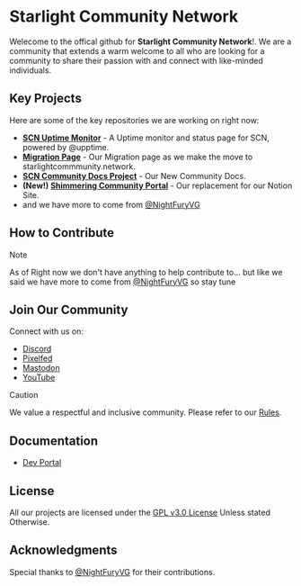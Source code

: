 # Starlight Community Network

Welecome to the offical github for **Starlight Community Network**!. We are a community that extends a warm welcome to all who are looking for a community to share their passion with and connect with like-minded individuals.

## Key Projects

Here are some of the key repositories we are working on right now:

- **[SCN Uptime Monitor](https://github.com/Starlight-Community-Network/SCN-Status)** - A Uptime monitor and status page for SCN, powered by @upptime.
- **[Migration Page](https://github.com/Starlight-Community-Network/SCN-Redirect)** - Our Migration page as we make the move to starlightcommmunity.network.
- **[SCN Community Docs Project](https://github.com/Starlight-Community-Network/SCN-Docs)** - Our New Community Docs.
- **(New!) [Shimmering Community Portal](https://github.com/Starlight-Community-Network/SCN-Internal-Portal)** - Our replacement for our Notion Site.
- and we have more to come from [@NightFuryVG](https://github.com/NightFuryVG)

## How to Contribute
> [!NOTE]
> As of Right now we don't have anything to help contribute to... but like we said we have more to come from [@NightFuryVG](https://github.com/NightFuryVG) so stay tune

## Join Our Community

Connect with us on:
<!--[Our Site](https://starlightcommunity.network)-->
- [Discord](https://discord.gg/BHz2aHuppC)
- [Pixelfed](https://pixelfed.social/StarlightGaming)
- [Mastodon](@StarlightGaming@mastodon.online)
- [YouTube](https://www.youtube.com/@ShimmeringCommunity)
> [!CAUTION]
> We value a respectful and inclusive community. Please refer to our [Rules](https://fallback.starlightcommunity.network/rules).

## Documentation

- [Dev Portal](https://dev.starlightcommunity.network)
  
## License

All our projects are licensed under the [GPL v3.0 License](https://github.com/Starlight-Community-Network/.github/blob/main/LICENSE) Unless stated Otherwise.

## Acknowledgments

Special thanks to [@NightFuryVG](https://github.com/NightFuryVG) for their contributions.

<!--

**Here are some ideas to get you started:**

🙋‍♀️ A short introduction - what is your organization all about?
🌈 Contribution guidelines - how can the community get involved?
👩‍💻 Useful resources - where can the community find your docs? Is there anything else the community should know?
🍿 Fun facts - what does your team eat for breakfast?
🧙 Remember, you can do mighty things with the power of [Markdown](https://docs.github.com/github/writing-on-github/getting-started-with-writing-and-formatting-on-github/basic-writing-and-formatting-syntax)
-->

